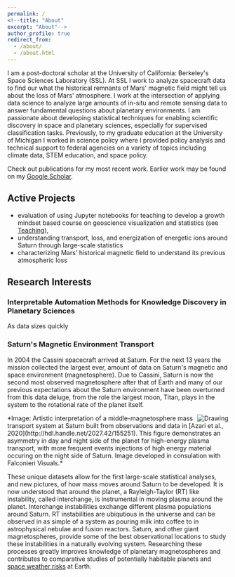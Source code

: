 ```yaml
---
permalink: /
<!--title: "About"
excerpt: "About"-->
author_profile: true
redirect_from: 
  - /about/
  - /about.html
---
```


I am a post-doctoral scholar at the University of California: Berkeley's Space Sciences Laboratory (SSL). At SSL I work to analyze spacecraft data to find our what the historical remnants of Mars' magnetic field might tell us about the loss of Mars' atmosphere. I work at the intersection of applying data science to analyze large amounts of in-situ and remote sensing data to answer fundamental questions about planetary environments. I am passionate about developing statistical techniques for enabling scientific discovery in space and planetary sciences, especially for supervised classification tasks. Previously, to my graduate education at the  University of Michigan I worked in science policy where I provided policy analysis and technical support to federal agencies on a variety of topics including climate data, STEM education, and space policy. 

Check out publications for my most recent work. Earlier work may be found on my [Google Scholar](https://scholar.google.com/citations?user=UdcGQbYAAAAJ&hl=en&oi=ao).

## Active Projects

- evaluation of using Jupyter notebooks for teaching to develop a growth mindset based course on geoscience visualization and statistics (see [Teaching](https://astro-abby.github.io/teaching/)),
- understanding transport, loss, and energization of energetic ions around Saturn through large-scale statistics
- characterizing Mars' historical magnetic field to understand its previous atmospheric loss

<!-- I am collaborating on the following: 
- analysis of solar wind composition using machine learning to investigate plasma dynamics using ion abundances. Project Lead: [Yeimy Rivera](https://clasp.engin.umich.edu/people/yeimy-rivera/)
- analysis of mass transport and evolution of high energy particle events around Saturn. Project Lead: [Prof. Michael Liemohn](https://clasp.engin.umich.edu/people/michael-liemohn/) -->

## Research Interests


### Interpretable Automation Methods for Knowledge Discovery in Planetary Sciences

As data sizes quickly 

### Saturn's Magnetic Environment Transport

In 2004 the Cassini spacecraft arrived at Saturn. For the next 13 years the mission collected the largest ever, amount of data on Saturn's magnetic and space environment (magnetosphere). Due to Cassini, Saturn is now the second most observed magnetosphere after that of Earth and many of our previous expectations about the Saturn environment have been overturned from this data deluge, from the role the largest moon, Titan, plays in the system to the rotational rate of the planet itself. 

<img align="right" src="../images/Azari2020_BasicDiagram.png" alt="Drawing" style="width: 10 px;"/> 
*Image: Artistic interpretation of a middle-magnetosphere mass transport system at Saturn built from observations and data in [Azari et al., 2020](http://hdl.handle.net/2027.42/155251). This figure demonstrates an asymmetry in day and night side of the planet for high-energy plasma transport, with more frequent events injections of high energy material occuring on the night side of Saturn. Image developed in consulation with Falconieri Visuals.*

These unique datasets allow for the first large-scale statistical analyses, and new pictures, of how mass moves around Saturn to be developed. It is now understood that around the planet, a Rayleigh-Taylor (RT) like instability, called interchange, is instrumental in moving plasma around the planet. Interchange instabilities exchange different plasma populations around Saturn. RT instabilities are ubiqutious in the universe and can be observed in as simple of a system as pouring milk into coffee to in astrophysical nebulae and fusion reactors. Saturn, and other giant magnetospheres, provide some of the best observational locations to study these instabilities in a naturally evolving system. Researching these processes greatly improves knowledge of planetary magnetospheres and contributes to comparative studies of potentially habitable planets and [space weather risks](https://spaceplace.nasa.gov/spaceweather/en/) at Earth.

<!-- ### Understanding -->

<!-- Insert discussion here about this. -->







